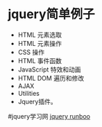 # jquery简单例子

* HTML 元素选取
* HTML 元素操作
* CSS 操作
* HTML 事件函数
* JavaScript 特效和动画
* HTML DOM 遍历和修改
* AJAX
* Utilities
* Jquery插件。

#jquery学习网  [jquery runboo](https://www.runoob.com/jquery/jquery-intro.html)

